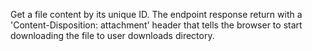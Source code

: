 Get a file content by its unique ID. The endpoint response return with a 'Content-Disposition: attachment' header that tells the browser to start downloading the file to user downloads directory.
